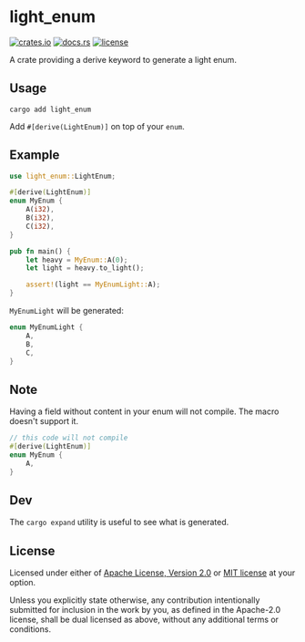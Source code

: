 # light_enum


[![crates.io](https://img.shields.io/crates/v/auto_enums?style=flat-square&logo=rust)](https://crates.io/crates/light_enum)
[![docs.rs](https://img.shields.io/badge/docs.rs-auto__enums-blue?style=flat-square&logo=docs.rs)](https://docs.rs/light_enum)
[![license](https://img.shields.io/badge/license-Apache--2.0_OR_MIT-blue?style=flat-square)](#license)

A crate providing a derive keyword to generate a light enum.

## Usage

```shell
cargo add light_enum
```

Add `#[derive(LightEnum)]` on top of your `enum`.

## Example

```rust
use light_enum::LightEnum;

#[derive(LightEnum)]
enum MyEnum {
    A(i32),
    B(i32),
    C(i32),
}

pub fn main() {
    let heavy = MyEnum::A(0);
    let light = heavy.to_light();

    assert!(light == MyEnumLight::A);
}
```

`MyEnumLight` will be generated:

```rust
enum MyEnumLight {
    A,
    B,
    C,
}
```

## Note

Having a field without content in your enum will not compile. The macro doesn't support it.

```rust
// this code will not compile
#[derive(LightEnum)]
enum MyEnum {
    A,
}
```

## Dev

The `cargo expand` utility is useful to see what is generated.

## License

Licensed under either of [Apache License, Version 2.0](LICENSE-APACHE) or
[MIT license](LICENSE-MIT) at your option.

Unless you explicitly state otherwise, any contribution intentionally submitted
for inclusion in the work by you, as defined in the Apache-2.0 license, shall
be dual licensed as above, without any additional terms or conditions.
